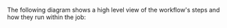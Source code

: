 The following diagram shows a high level view of the workflow's steps and how they run within the job:
